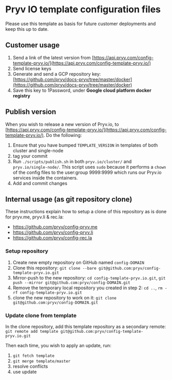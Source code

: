 # Pryv IO template configuration files

Please use this template as basis for future customer deployments and keep this up to date.

## Customer usage

1. Send a link of the latest version from [https://api.pryv.com/config-template-pryv.io/](https://api.pryv.com/config-template-pryv.io/)
2. Send license keys
3. Generate and send a GCP repository key: [https://github.com/pryv/docs-pryv/tree/master/docker](https://github.com/pryv/docs-pryv/tree/master/docker)
4. Save this key to 1Password, under **Google cloud platform docker registry**

## Publish version

When you wish to release a new version of Pryv.io, to [https://api.pryv.com/config-template-pryv.io/](https://api.pryv.com/config-template-pryv.io/). Do the following:

1. Ensure that you have bumped `TEMPLATE_VERSION` in templates of both cluster and single-node
2. tag your commit
3. Run `./scripts/publish.sh` in both `pryv.io/cluster/` and `pryv.io/single-node/`. This script uses `sudo` because it performs a `chown` of the config files to the user:group 9999:9999 which runs our Pryv.io services inside the containers.
4. Add and commit changes

## Internal usage (as git repository clone)

These instructions explain how to setup a clone of this repository as is done for pryv.me, pryv.li & rec.la:
- https://github.com/pryv/config-pryv.me
- https://github.com/pryv/config-pryv.li
- https://github.com/pryv/config-rec.la

### Setup repository

1. Create new empty repository on GitHub named `config-DOMAIN`
2. Clone this repository: `git clone --bare git@github.com:pryv/config-template-pryv.io.git`
3. Mirror-push to the new repository: `cd config-template-pryv.io.git`, `git push --mirror git@github.com:pryv/config-DOMAIN.git`
4. Remove the temporary local repository you created in step 2: `cd ..`, `rm -rf config-template-pryv.io.git`
5. clone the new repository to work on it: `git clone git@github.com:pryv/config-DOMAIN.git`

### Update clone from template

In the clone repository, add this template repository as a secondary remote: `git remote add template git@github.com:pryv/config-template-pryv.io.git`

Then each time, you wish to apply an update, run:

1. `git fetch template`
2. `git merge template/master`
3. resolve conflicts
4. use update
 